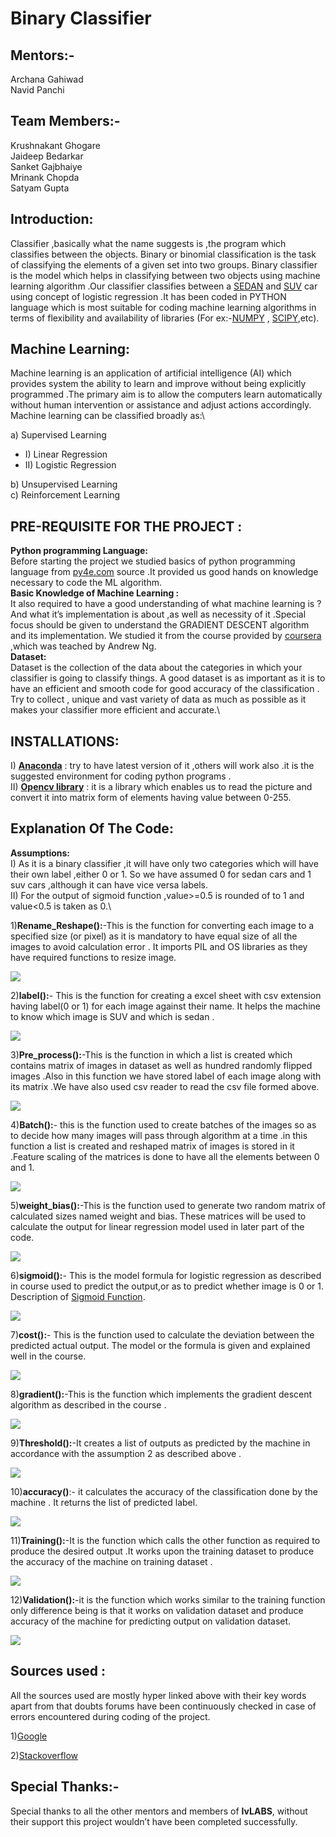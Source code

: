 # Binary  Classifier
## Mentors:- 
Archana Gahiwad\
Navid Panchi

##  Team Members:- 
Krushnakant Ghogare\
Jaideep Bedarkar             
Sanket Gajbhaiye\
Mrinank Chopda\
Satyam Gupta

## Introduction:
Classifier ,basically what the name suggests is ,the program which classifies between 
the objects. Binary or binomial classification is the task of classifying the elements of a given set into two groups. Binary classifier is the model which helps in classifying between two objects using machine learning algorithm .Our classifier classifies between a [SEDAN](https://www.cartrade.com/new-cars/sedan-cars/best-sedans-in-india) and [SUV](https://www.cartrade.com/new-cars/suv-cars/best-suvs-in-india) car using concept of logistic regression .It has been coded in PYTHON language which is most suitable for coding machine learning algorithms in terms of flexibility and availability of libraries (For ex:-[NUMPY](http://www.numpy.org/) ,   [SCIPY](https://www.scipy.org/),etc). 

## Machine Learning:
Machine learning is an application of  artificial intelligence (AI) which provides system the ability to learn and improve without being explicitly programmed .The primary aim is to allow the computers learn automatically without human intervention or assistance and adjust actions accordingly. Machine learning can be classified broadly  as:\

a) Supervised Learning
- I) Linear Regression
- II) Logistic Regression
                                            
b) Unsupervised Learning\
c) Reinforcement Learning

## PRE-REQUISITE FOR THE PROJECT :
**Python programming Language:**\
Before starting the project we studied basics of python programming language from 
[py4e.com](https://www.py4e.com/lessons) source .It provided us good hands on  knowledge necessary to code the ML algorithm.\
**Basic Knowledge of Machine Learning :**\
It also required to have a good understanding of what machine learning is ?
And what it’s implementation is about ,as well as necessity of it .Special focus
should be  given to understand the GRADIENT DESCENT algorithm and its implementation. We studied it from the course provided by [coursera](https://www.coursera.org/learn/machine-learning) ,which was teached by Andrew Ng.\
**Dataset:**\
Dataset is the  collection of the data about the categories in which your classifier
is going to classify things. A good dataset is as important  as  it is to have an efficient and smooth code for good accuracy of the classification . Try to collect , unique and vast variety of data as much as possible  as it makes your classifier more efficient and accurate.\

## INSTALLATIONS:

I) **[Anaconda](https://anaconda.org/anaconda/python)**        :  try to have latest version of it ,others will work also .it is the suggested  environment for coding python programs .\
II) **[Opencv library](https://pypi.org/project/opencv-python/)** :   it is a library which enables us to read the picture                                      and convert  it into matrix form of  elements having  value between 0-255.  

 ## Explanation Of The Code:
 
 **Assumptions:**\
I) As it is a binary classifier ,it will have only two categories which will have their own label ,either 0 or 1.
So we have assumed 0 for sedan cars and 1 suv cars ,although it can have vice versa labels.\
II) For the output of sigmoid function ,value>=0.5 is rounded of to 1 and value<0.5 is taken as 0.\

 1)**Rename_Reshape():**-This is the function for converting each image to a specified size (or   pixel) as it is mandatory to    have equal size of all the images  to avoid  calculation  error . It imports PIL and OS libraries as they have required       functions to resize image.


![](https://github.com/satyamgupta2708/binaryclassifier/blob/master/rename.png)

2)**label():**- This is the function for creating a excel sheet with csv extension having
                   label(0 or 1) for each image against their name. It helps the machine to 
                   know which image is SUV and which is sedan .
                   
![](https://github.com/satyamgupta2708/binaryclassifier/blob/master/csv.png)

3)**Pre_process():**-This is the function in which a list is created which contains matrix of images in dataset as well as hundred randomly flipped images .Also in this function we have stored label of each image along with its   matrix .We have also used csv reader to read the csv file formed above.   
                           
                        
                          
![](https://github.com/satyamgupta2708/binaryclassifier/blob/master/pre.png)   


4)**Batch():**- this is the function used to create batches of the images so as to decide how
                    many  images will pass through algorithm at a time .in this function a list is
                    created and reshaped matrix of images is stored in it .Feature scaling of the     matrices is done to have all the elements between 0 and 1.
                    
 ![](https://github.com/satyamgupta2708/binaryclassifier/blob/master/batch.png)
 
 5)**weight_bias():**-This is the function used to generate two random matrix of calculated
                             sizes named weight and bias. These matrices will be used to calculate 
                             the output for linear regression model used in later part of the code.

![](https://github.com/satyamgupta2708/binaryclassifier/blob/master/weight.png)

6)**sigmoid():**- This is the model formula for logistic regression as described in course
                       used to predict the output,or as to predict whether image is 0 or 1.
                      Description of [Sigmoid Function](https://en.wikipedia.org/wiki/Sigmoid_function).

 ![](https://github.com/satyamgupta2708/binaryclassifier/blob/master/sigmoid.png)  
 
 7)**cost():**- This is the function used to calculate the deviation between the predicted
      actual output. The model or the formula is given and explained well  in the  course. 
                 
 ![](https://github.com/satyamgupta2708/binaryclassifier/blob/master/cost.png)
 
 8)**gradient():**-This is the function which implements the gradient descent algorithm
                      as described in the course .
                      
 ![](https://github.com/satyamgupta2708/binaryclassifier/blob/master/gradient.png)
 
 9)**Threshold():**-It creates a list of outputs as predicted by the machine in accordance 
                        with the assumption 2 as described above .
          
 ![](https://github.com/satyamgupta2708/binaryclassifier/blob/master/threshold.png)                      
       
10)**accuracy()**:- it calculates the accuracy of the classification done by the machine .
                         It returns the list of predicted label.
 
 ![](https://github.com/satyamgupta2708/binaryclassifier/blob/master/accuracy.png)
 
11)**Training():**-It is the function which calls the other function as required to produce the 
   desired output .It works upon the training dataset to produce the accuracy of the machine on training dataset . 
                  
![](https://github.com/satyamgupta2708/binaryclassifier/blob/master/training.png)


12)**Validation():**-it is the function which works similar to the training function only
                          difference being is that it works on validation dataset and produce 
                          accuracy of the machine for predicting output on validation dataset. 

![](https://github.com/satyamgupta2708/binaryclassifier/blob/master/validation.png)

## Sources used :
All the sources used are mostly hyper linked above with their key words apart from that 
doubts forums have been continuously checked in case of errors encountered during coding of the project.

1)[Google](https://www.google.com/)

2)[Stackoverflow](https://stackoverflow.com/)

## Special Thanks:-
Special thanks to all the other mentors and members of **IvLABS**, without their support 
this project wouldn’t have been completed successfully.




 
